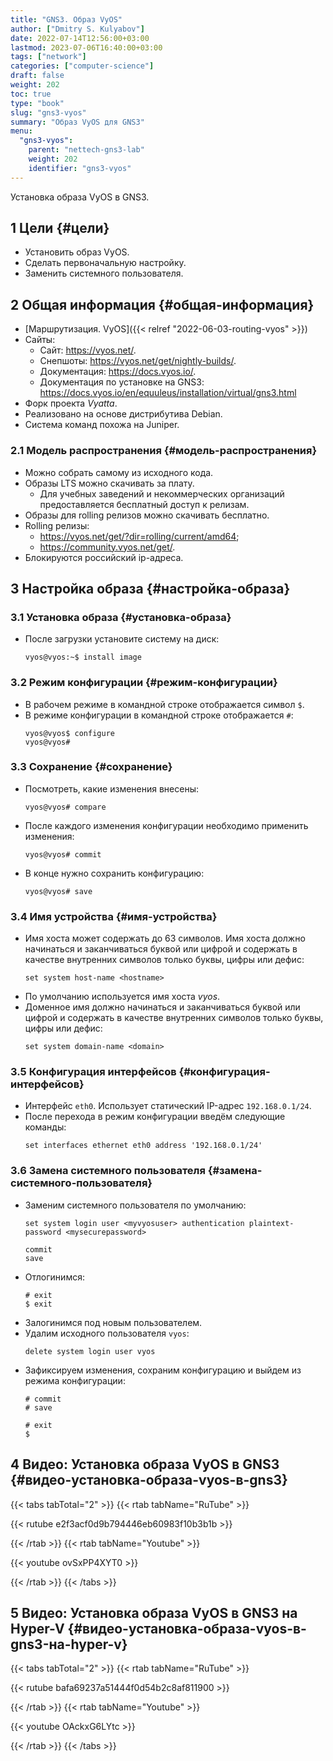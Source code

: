 ```yaml
---
title: "GNS3. Образ VyOS"
author: ["Dmitry S. Kulyabov"]
date: 2022-07-14T12:56:00+03:00
lastmod: 2023-07-06T16:40:00+03:00
tags: ["network"]
categories: ["computer-science"]
draft: false
weight: 202
toc: true
type: "book"
slug: "gns3-vyos"
summary: "Образ VyOS для GNS3"
menu:
  "gns3-vyos":
    parent: "nettech-gns3-lab"
    weight: 202
    identifier: "gns3-vyos"
---
```


Установка образа VyOS в GNS3.

<!--more-->


## <span class="section-num">1</span> Цели {#цели}

-   Установить образ VyOS.
-   Сделать первоначальную настройку.
-   Заменить системного пользователя.


## <span class="section-num">2</span> Общая информация {#общая-информация}

-   [Маршрутизация. VyOS]({{< relref "2022-06-03-routing-vyos" >}})
-   Сайты:
    -   Сайт: <https://vyos.net/>.
    -   Снепшоты: <https://vyos.net/get/nightly-builds/>.
    -   Документация: <https://docs.vyos.io/>.
    -   Документация по установке на GNS3: <https://docs.vyos.io/en/equuleus/installation/virtual/gns3.html>
-   Форк проекта _Vyatta_.
-   Реализовано на основе дистрибутива Debian.
-   Система команд похожа на Juniper.


### <span class="section-num">2.1</span> Модель распространения {#модель-распространения}

-   Можно собрать самому из исходного кода.
-   Образы LTS можно скачивать за плату.
    -   Для учебных заведений и некоммерческих организаций предоставляется бесплатный доступ к релизам.
-   Образы для rolling релизов можно скачивать бесплатно.
-   Rolling релизы:
    -   <https://vyos.net/get/?dir=rolling/current/amd64>;
    -   <https://community.vyos.net/get/>.
-   Блокируются российский ip-адреса.


## <span class="section-num">3</span> Настройка образа {#настройка-образа}


### <span class="section-num">3.1</span> Установка образа {#установка-образа}

-   После загрузки установите систему на диск:
    ```shell
    vyos@vyos:~$ install image
    ```


### <span class="section-num">3.2</span> Режим конфигурации {#режим-конфигурации}

-   В рабочем режиме в командной строке отображается символ `$`.
-   В режиме конфигурации в командной строке отображается `#`:
    ```shell
    vyos@vyos$ configure
    vyos@vyos#
    ```


### <span class="section-num">3.3</span> Сохранение {#сохранение}

-   Посмотреть, какие изменения внесены:
    ```shell
    vyos@vyos# compare
    ```
-   После каждого изменения конфигурации необходимо применить изменения:
    ```shell
    vyos@vyos# commit
    ```
-   В конце нужно сохранить конфигурацию:
    ```shell
    vyos@vyos# save
    ```


### <span class="section-num">3.4</span> Имя устройства {#имя-устройства}

-   Имя хоста может содержать до 63 символов. Имя хоста должно начинаться и заканчиваться буквой или цифрой и содержать в качестве внутренних символов только буквы, цифры или дефис:
    ```shell
    set system host-name <hostname>
    ```
-   По умолчанию используется имя хоста _vyos_.
-   Доменное имя должно начинаться и заканчиваться буквой или цифрой и содержать в качестве внутренних символов только буквы, цифры или дефис:
    ```shell
    set system domain-name <domain>
    ```


### <span class="section-num">3.5</span> Конфигурация интерфейсов {#конфигурация-интерфейсов}

-   Интерфейс `eth0`. Использует статический IP-адрес `192.168.0.1/24`.
-   После перехода в режим конфигурации введём следующие команды:
    ```shell
    set interfaces ethernet eth0 address '192.168.0.1/24'
    ```


### <span class="section-num">3.6</span> Замена системного пользователя {#замена-системного-пользователя}

-   Заменим системного пользователя по умолчанию:
    ```shell
    set system login user <myvyosuser> authentication plaintext-password <mysecurepassword>

    commit
    save
    ```
-   Отлогинимся:
    ```shell
    # exit
    $ exit
    ```
-   Залогинимся под новым пользователем.
-   Удалим исходного пользователя `vyos`:
    ```shell
    delete system login user vyos
    ```
-   Зафиксируем изменения, сохраним конфигурацию и выйдем из режима конфигурации:
    ```shell
    # commit
    # save

    # exit
    $
    ```


## <span class="section-num">4</span> Видео: Установка образа VyOS в GNS3 {#видео-установка-образа-vyos-в-gns3}

{{< tabs tabTotal="2" >}}
{{< rtab tabName="RuTube" >}}

{{< rutube e2f3acf0d9b794446eb60983f10b3b1b >}}

{{< /rtab >}}
{{< rtab tabName="Youtube" >}}

{{< youtube ovSxPP4XYT0 >}}

{{< /rtab >}}
{{< /tabs >}}


## <span class="section-num">5</span> Видео: Установка образа VyOS в GNS3 на Hyper-V {#видео-установка-образа-vyos-в-gns3-на-hyper-v}

{{< tabs tabTotal="2" >}}
{{< rtab tabName="RuTube" >}}

{{< rutube bafa69237a51444f0d54b2c8af811900 >}}

{{< /rtab >}}
{{< rtab tabName="Youtube" >}}

{{< youtube OAckxG6LYtc >}}

{{< /rtab >}}
{{< /tabs >}}
